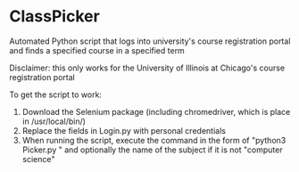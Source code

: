 # ClassPicker
Automated Python script that logs into university's course registration portal and finds a specified course in a specified term

Disclaimer: this only works for the University of Illinois at Chicago's course registration portal

To get the script to work:
1. Download the Selenium package (including chromedriver, which is place in /usr/local/bin/)
2. Replace the fields in Login.py with personal credentials
3. When running the script, execute the command in the form of "python3 Picker.py <course number>" and optionally the name of the subject if it is not "computer science"
